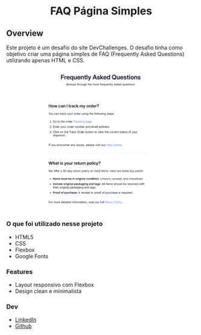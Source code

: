 <h1 align="center">FAQ Página Simples</h1>

## Overview
Este projeto é um desafio do site DevChallenges. O desafio tinha como objetivo criar uma página simples de FAQ (Frequently Asked Questions) utilizando apenas HTML e CSS.

<a href="https://eliezervencato.github.io/faq-page/" target="_blank">![screenshot](assets/screenshot.png)</a>

### O que foi utilizado nesse projeto

- HTML5
- CSS
- Flexbox
- Google Fonts


### Features

- Layout responsivo com Flexbox
- Design clean e minimalista


### Dev

- [LinkedIn](https://www.linkedin.com/in/eliezer-vencato/)
- [Github](https://github.com/eliezervencato)
